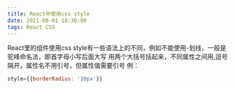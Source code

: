 ```yaml
---
title: React中使用css style
date: 2021-08-01 18:30:00
tags: React CSS
---
```

React里的组件使用css style有一些语法上的不同，例如不能使用-划线，一般是驼峰命名法，即首字母小写后面大写
用两个大括号括起来，不同属性之间用,逗号隔开，属性名不用引号，但属性值需要引号
例：
```javascript
style={{borderRadius: '10px'}}
